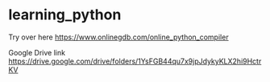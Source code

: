 # learning_python

Try over here
https://www.onlinegdb.com/online_python_compiler

Google Drive link
https://drive.google.com/drive/folders/1YsFGB44qu7x9jpJdykyKLX2hi9HctrKV
